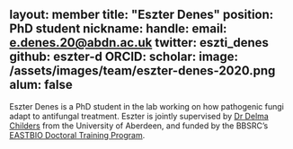 layout: member
title: "Eszter Denes"
position: PhD student
nickname: 
handle: 
email: e.denes.20@abdn.ac.uk
twitter: eszti_denes
github: eszter-d
ORCID: 
scholar: 
image: /assets/images/team/eszter-denes-2020.png
alum: false
---

Eszter Denes is a PhD student in the lab working on how pathogenic fungi adapt to antifungal treatment. Eszter is jointly supervised by [Dr Delma Childers](https://www.abdn.ac.uk/people/delma.childers) from the University of Aberdeen, and funded by the BBSRC’s [EASTBIO Doctoral Training Program](http://www.eastscotbiodtp.ac.uk/).
